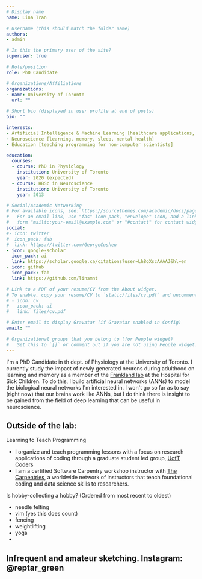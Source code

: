 ```yaml
---
# Display name
name: Lina Tran

# Username (this should match the folder name)
authors:
- admin

# Is this the primary user of the site?
superuser: true

# Role/position
role: PhD Candidate

# Organizations/Affiliations
organizations:
- name: University of Toronto
  url: ""

# Short bio (displayed in user profile at end of posts)
bio: ""

interests:
- Artificial Intelligence & Machine Learning [healthcare applications, privacy-preserving]
- Neuroscience [learning, memory, sleep, mental health]
- Education [teaching programming for non-computer scientists]

education:
  courses:
  - course: PhD in Physiology
    institution: University of Toronto
    year: 2020 (expected)
  - course: HBSc in Neuroscience
    institution: University of Toronto
    year: 2013

# Social/Academic Networking
# For available icons, see: https://sourcethemes.com/academic/docs/page-builder/#icons
#   For an email link, use "fas" icon pack, "envelope" icon, and a link in the
#   form "mailto:your-email@example.com" or "#contact" for contact widget.
social:
#- icon: twitter
#  icon_pack: fab
#  link: https://twitter.com/GeorgeCushen
- icon: google-scholar
  icon_pack: ai
  link: https://scholar.google.ca/citations?user=Lh8oXscAAAAJ&hl=en
- icon: github
  icon_pack: fab
  link: https://github.com/linamnt

# Link to a PDF of your resume/CV from the About widget.
# To enable, copy your resume/CV to `static/files/cv.pdf` and uncomment the lines below.
# - icon: cv
#   icon_pack: ai
#   link: files/cv.pdf

# Enter email to display Gravatar (if Gravatar enabled in Config)
email: ""

# Organizational groups that you belong to (for People widget)
#   Set this to `[]` or comment out if you are not using People widget.
---
```


I'm a PhD Candidate in th dept. of Physiology at the University of Toronto. 
I currently study the impact of newly generated neurons during adulthood 
on learning and memory as a member of the [Frankland lab](jflab.ca) at the Hospital for Sick Children.
To do this, I build artificial neural networks (ANNs) to model the biological neural networks I'm interested in. 
I won't go so far as to say (right now) that our brains work like ANNs, but I do 
think there is insight to be gained from the field of deep learning that can be useful in neuroscience. 

## Outside of the lab:
Learning to Teach Programming
- I organize and teach programming lessons with a focus on research applications of coding through a graduate student led group, [UofT Coders](uoftcoders.github.io)
- I am a certified Software Carpentry workshop instructor with [The Carpentries](https://carpentries.org/), a worldwide network of instructors that teach foundational coding and data science skills to researchers.

Is hobby-collecting a hobby? (Ordered from most recent to oldest)
- needle felting
- vim (yes this does count)
- fencing
- weightlifting
- yoga
- 
Infrequent and amateur sketching. Instagram: @reptar_green
-  